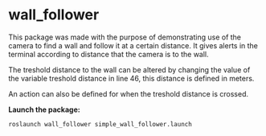# wall_follower 

This package was made with the purpose of demonstrating use of the camera to find a wall and follow it at a certain distance. 
It gives alerts in the terminal according to distance that the camera is to the wall.

The treshold distance to the wall can be altered by changing the value of the variable treshold distance in line 46, this distance is defined in meters.

An action can also be defined for when the treshold distance is crossed.

**Launch the package:**

```bash
roslaunch wall_follower simple_wall_follower.launch
```
